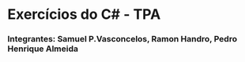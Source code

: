 <h1 style="text-decoration="underline";">Exercícios do C# - TPA</h1>
<h3>Integrantes: Samuel P.Vasconcelos, Ramon Handro, Pedro Henrique Almeida</h3>
